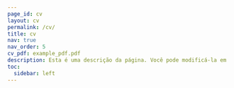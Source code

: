 ```yaml
---
page_id: cv
layout: cv
permalink: /cv/
title: cv
nav: true
nav_order: 5
cv_pdf: example_pdf.pdf
description: Esta é uma descrição da página. Você pode modificá-la em '_pages/cv.md'. Também pode alterar ou remover o botão no topo de download de pdf.
toc:
  sidebar: left
---
```


